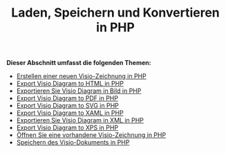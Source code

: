 ﻿---
title: Laden, Speichern und Konvertieren in PHP
type: docs
weight: 10
url: /de/java/loading-saving-and-converting-in-php/
---
**Dieser Abschnitt umfasst die folgenden Themen:**

- [Erstellen einer neuen Visio-Zeichnung in PHP](/diagram/de/java/creating-a-new-visio-drawing-in-php/)
- [Export Visio Diagram to HTML in PHP](/diagram/de/java/export-visio-diagram-to-html-in-php/)
- [Exportieren Sie Visio Diagram in Bild in PHP](/diagram/de/java/export-visio-diagram-to-image-in-php/)
- [Export Visio Diagram to PDF in PHP](/diagram/de/java/export-visio-diagram-to-pdf-in-php/)
- [Export Visio Diagram to SVG in PHP](/diagram/de/java/export-visio-diagram-to-svg-in-php/)
- [Export Visio Diagram to XAML in PHP](/diagram/de/java/export-visio-diagram-to-xaml-in-php/)
- [Exportieren Sie Visio Diagram in XML in PHP](/diagram/de/java/export-visio-diagram-to-xml-in-php/)
- [Export Visio Diagram to XPS in PHP](/diagram/de/java/export-visio-diagram-to-xps-in-php/)
- [Öffnen Sie eine vorhandene Visio-Zeichnung in PHP](/diagram/de/java/open-an-existing-visio-drawing-in-php/)
- [Speichern des Visio-Dokuments in PHP](/diagram/de/java/saving-visio-document-in-php/)
